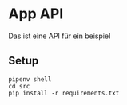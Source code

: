 # App API
Das ist eine API für ein beispiel

## Setup
```
pipenv shell
cd src
pip install -r requirements.txt
```
